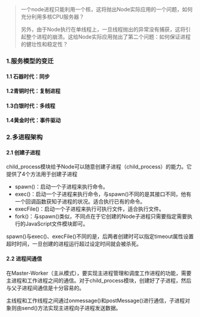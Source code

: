 > 一个node进程只能利用一个核，这将抛出Node实际应用的一个问题，如何充分利用多核CPU服务器？
>
> 另外，由于Node执行在单线程上，一旦线程抛出的异常没有捕获，这将引起整个进程的崩溃。这给Node实际应用抛出了第二个问题：如何保证进程的健壮性和稳定性？

### 1.服务模型的变迁

#### 1.1 石器时代：同步

#### 1.2青铜时代：复制进程

#### 1.3白银时代：多线程

#### 1.4黄金时代：事件驱动

### 2.多进程架构

#### 2.1 创建子进程

child_process模块给予Node可以随意创建子进程（child_process）的能力。它提供了4个方法用于创建子进程

- spawn()：启动一个子进程来执行命令。
- exec()：启动一个子进程来执行命令，与spawn()不同的是其接口不同，他有一个回调函数获知子进程的状况。适合执行已有的命令。
- execFile()：启动一个子进程来执行可执行文件，适合执行文件。
- fork()：与spawn()类似，不同点在于它创建的Node子进程只需要指定需要执行的JavaScript文件模块即可。

spawn()与exec()、execFile()不同的是，后两者创建时可以指定timeout属性设置超时时间，一旦创建的进程运行超过设定时间就会被杀死。

#### 2.2 进程间通信

在Master-Worker（主从模式），要实现主进程管理和调度工作进程的功能，需要主进程和工作进程之间的通信。对于child_process模块，创建好了子进程，然后与父子进程间通信是十分容易的。

主线程和工作线程之间通过onmessage()和postMessage()进行通信，子进程对象则由send()方法实现主进程向子进程发送数据。